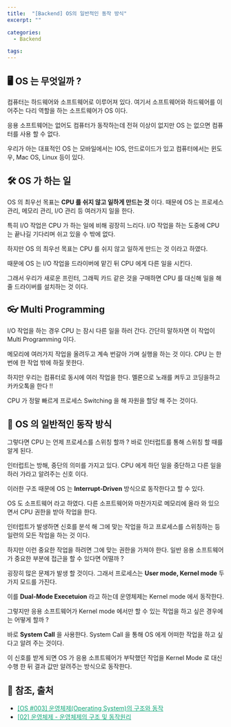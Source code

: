```yaml
---
title:  "[Backend] OS의 일반적인 동작 방식"
excerpt: ""

categories:
  - Backend

tags:
---
```




## 🖥 OS 는 무엇일까 ?

컴퓨터는 하드웨어와 소프트웨어로 이루어져 있다. 여기서 소프트웨어와 하드웨어를 이어주는 다리 역할을 하는 소프트웨어가 OS 이다.

응용 소프트웨어는 없어도 컴퓨터가 동작하는데 전혀 이상이 없지만 OS 는 없으면 컴퓨터를 사용 할 수 없다.

우리가 아는 대표적인 OS 는 모바일에서는 IOS, 안드로이드가 있고 컴퓨터에서는 윈도우, Mac OS, Linux 등이 있다.

## 🛠 OS 가 하는 일

OS 의 최우선 목표는 **CPU 를 쉬지 않고 일하게 만드는 것** 이다. 때문에 OS 는 프로세스 관리, 메모리 관리, I/O 관리 등 여러가지 일을 한다.

특히 I/O 작업은 CPU 가 하는 일에 비해 굉장히 느리다. I/O 작업을 하는 도중에 CPU 는 끝나길 기다리며 쉬고 있을 수 밖에 없다.

하지만 OS 의 최우선 목표는 CPU 를 쉬지 않고 일하게 만드는 것 이라고 하였다.

때문에 OS 는 I/O 작업을 드라이버에 맡긴 뒤 CPU 에게 다른 일을 시킨다.

그래서 우리가 새로운 프린터, 그래픽 카드 같은 것을 구매하면 CPU 를 대신해 일을 해줄 드라이버를 설치하는 것 이다.

## 👓 Multi Programming

I/O 작업을 하는 경우 CPU 는 잠시 다른 일을 하러 간다. 간단히 말하자면 이 작업이 Multi Programming 이다.

메모리에 여러가지 작업을 올려두고 계속 번갈아 가며 실행을 하는 것 이다. CPU 는 한 번에 한 작업 밖에 하질 못한다.

하지만 우리는 컴퓨터로 동시에 여러 작업을 한다. 멜론으로 노래를 켜두고 코딩을하고 카카오톡을 한다 !!

CPU 가 정말 빠르게 프로세스 Switching 을 해 자원을 할당 해 주는 것이다.

## 💾 OS 의 일반적인 동작 방식

그렇다면 CPU 는 언제 프로세스를 스위칭 할까 ? 바로 인터럽트를 통해 스위칭 할 때를 알게 된다.

인터럽트는 방해, 중단의 의미를 가지고 있다. CPU 에게 하던 일을 중단하고 다른 일을 하러 가라고 알려주는 신호 이다.

이러한 구조 때문에 OS 는 **Interrupt-Driven** 방식으로 동작한다고 할 수 있다.

OS 도 소프트웨어 라고 하였다. 다른 소프트웨어와 마찬가지로 메모리에 올라 와 있으면서 CPU 권한을 받아 작업을 한다.

인터럽트가 발생하면 신호를 분석 해 그에 맞는 작업을 하고 프로세스를 스위칭하는 등 일련의 모든 작업을 하는 것 이다.

하지만 이런 중요한 작업을 하려면 그에 맞는 권한을 가져야 한다. 일반 응용 소프트웨어가 중요한 부분에 접근을 할 수 있다면 어떨까 ?

굉장히 많은 문제가 발생 할 것이다. 그래서 프로세스는 **User mode, Kernel mode** 두 가지 모드를 가진다.

이를 **Dual-Mode Execetuion** 라고 하는데 운영체제는 Kernel mode 에서 동작한다.

그렇지만 응용 소프트웨어가 Kernel mode 에서만 할 수 있는 작업을 하고 싶은 경우에는 어떻게 할까 ?

바로 **System Call** 을 사용한다. System Call 을 통해 OS 에게 어떠한 작업을 하고 싶다고 알려 주는 것이다.

이 신호를 받게 되면 OS 가 응용 소프트웨어가 부탁했던 작업을 Kernel Mode 로 대신 수행 한 뒤 결과 값만 알려주는 방식으로 동작한다.



## 📕 참조, 출처

- <a href="https://m.blog.naver.com/hobbang143/221252610879" style="color:#0FA678" target="_blank">[OS #003] 운영체제(Operating System)의 구조와 동작</a>
- <a href="https://baked-corn.tistory.com/3?category=718232" style="color:#0FA678" target="_blank">[02] 운영체제 - 운영체제의 구조 및 동작원리</a>

